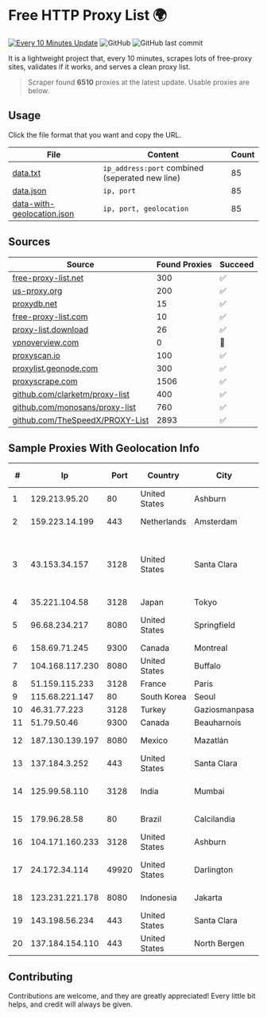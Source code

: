 
# Free HTTP Proxy List 🌍

[![Every 10 Minutes Update](https://github.com/mertguvencli/http-proxy-list/actions/workflows/main.yml/badge.svg?branch=main)](https://github.com/mertguvencli/http-proxy-list/actions/workflows/main.yml)
![GitHub](https://img.shields.io/github/license/mertguvencli/http-proxy-list)
![GitHub last commit](https://img.shields.io/github/last-commit/mertguvencli/http-proxy-list)

It is a lightweight project that, every 10 minutes, scrapes lots of free-proxy sites, validates if it works, and serves a clean proxy list.


> Scraper found **6510** proxies at the latest update. Usable proxies are below.

## Usage

Click the file format that you want and copy the URL.


|File|Content|Count|
|----|-------|-----|
|[data.txt](https://raw.githubusercontent.com/mertguvencli/http-proxy-list/main/proxy-list/data.txt)|`ip_address:port` combined (seperated new line)|85|
|[data.json](https://raw.githubusercontent.com/mertguvencli/http-proxy-list/main/proxy-list/data.json)|`ip, port`|85|
|[data-with-geolocation.json](https://raw.githubusercontent.com/mertguvencli/http-proxy-list/main/proxy-list/data-with-geolocation.json)|`ip, port, geolocation`|85|

## Sources

|Source|Found Proxies|Succeed|
|------|-------------|-------|
|[free-proxy-list.net](https://free-proxy-list.net)|300|✅|
|[us-proxy.org](https://www.us-proxy.org)|200|✅|
|[proxydb.net](http://proxydb.net)|15|✅|
|[free-proxy-list.com](https://free-proxy-list.com/?page=&port=&type%5B%5D=http&type%5B%5D=https&up_time=0&search=Search)|10|✅|
|[proxy-list.download](https://www.proxy-list.download/HTTP)|26|✅|
|[vpnoverview.com](https://vpnoverview.com/privacy/anonymous-browsing/free-proxy-servers)|0|🚫|
|[proxyscan.io](https://www.proxyscan.io)|100|✅|
|[proxylist.geonode.com](https://proxylist.geonode.com/api/proxy-list?limit=300&page=1&sort_by=lastChecked&sort_type=desc&protocols=http,https)|300|✅|
|[proxyscrape.com](https://api.proxyscrape.com/v2/?request=displayproxies&protocol=http&timeout=10000&country=all&ssl=all&anonymity=all)|1506|✅|
|[github.com/clarketm/proxy-list](https://raw.githubusercontent.com/clarketm/proxy-list/master/proxy-list-raw.txt)|400|✅|
|[github.com/monosans/proxy-list](https://raw.githubusercontent.com/monosans/proxy-list/main/proxies/http.txt)|760|✅|
|[github.com/TheSpeedX/PROXY-List](https://raw.githubusercontent.com/TheSpeedX/PROXY-List/master/http.txt)|2893|✅|


## Sample Proxies With Geolocation Info

|#|Ip|Port|Country|City|Internet Service Provider|
|-|--|----|-------|----|-------------------------|
|1|129.213.95.20|80|United States|Ashburn|Oracle Corporation|
|2|159.223.14.199|443|Netherlands|Amsterdam|DigitalOcean, LLC|
|3|43.153.34.157|3128|United States|Santa Clara|Shenzhen Tencent Computer Systems Company Limited|
|4|35.221.104.58|3128|Japan|Tokyo|Google LLC|
|5|96.68.234.217|8080|United States|Springfield|Comcast Cable Communications, LLC|
|6|158.69.71.245|9300|Canada|Montreal|OVH SAS|
|7|104.168.117.230|8080|United States|Buffalo|ColoCrossing|
|8|51.159.115.233|3128|France|Paris|SCALEWAY|
|9|115.68.221.147|80|South Korea|Seoul|SMILESERV|
|10|46.31.77.223|3128|Turkey|Gaziosmanpasa|Talha Bogaz|
|11|51.79.50.46|9300|Canada|Beauharnois|OVH SAS|
|12|187.130.139.197|8080|Mexico|Mazatlán|Uninet S.A. de C.V.|
|13|137.184.3.252|443|United States|Santa Clara|DigitalOcean, LLC|
|14|125.99.58.110|3128|India|Mumbai|Hathway IP over Cable Internet Access|
|15|179.96.28.58|80|Brazil|Calcilandia|G8 NETWORKS LTDA|
|16|104.171.160.233|3128|United States|Ashburn|Sneaker Server|
|17|24.172.34.114|49920|United States|Darlington|Charter Communications Inc|
|18|123.231.221.178|8080|Indonesia|Jakarta|PT Aplikanusa Lintasarta|
|19|143.198.56.234|443|United States|Santa Clara|DigitalOcean, LLC|
|20|137.184.154.110|443|United States|North Bergen|DigitalOcean, LLC|



## Contributing

Contributions are welcome, and they are greatly appreciated! Every
little bit helps, and credit will always be given.

